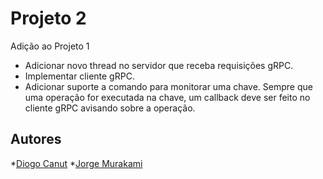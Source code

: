 # Projeto 2
Adição ao Projeto 1

* Adicionar novo thread no servidor que receba requisições gRPC.
* Implementar cliente gRPC.
* Adicionar suporte a comando para monitorar uma chave. Sempre que uma operação for executada na chave, um callback deve ser feito no cliente gRPC avisando sobre a operação.

## Autores
*[Diogo Canut](https://github.com/diogocanut)
*[Jorge Murakami](https://github.com/jchami)